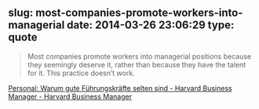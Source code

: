 slug: most-companies-promote-workers-into-managerial
date: 2014-03-26 23:06:29
type: quote
---

> Most companies promote workers into managerial positions because they seemingly deserve it, rather than because they have the talent for it. This practice doesn’t work.

[Personal: Warum gute Führungskräfte selten sind - Harvard Business Manager - Harvard Business Manager](http://www.harvardbusinessmanager.de/blogs/gute-fuehrungskraefte-sind-selten-a-959336.html)
